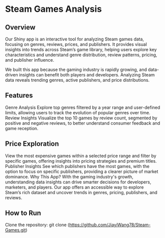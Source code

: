 # Steam Games Analysis
## Overview
Our Shiny app is an interactive tool for analyzing Steam games data, focusing on genres, reviews, prices, and publishers. It provides visual insights into trends across Steam’s game library, helping users explore key characteristics and understand genre distribution, review patterns, pricing, and publisher influence.

We built this app because the gaming industry is rapidly growing, and data-driven insights can benefit both players and developers. Analyzing Steam data reveals trending genres, active publishers, and price distributions.

## Features
Genre Analysis
Explore top genres filtered by a year range and user-defined limits, allowing users to track the evolution of popular genres over time.
Review Insights
Visualize the top 10 games by review count, segmented by positive and negative reviews, to better understand consumer feedback and game reception.
## Price Exploration
View the most expensive games within a selected price range and filter by specific games, offering insights into pricing strategies and premium titles.
Publisher Insights
See which publishers have the most games, with the option to focus on specific publishers, providing a clearer picture of market dominance.
Why This App?
With the gaming industry's growth, understanding data insights can drive smarter decisions for developers, marketers, and players. Our app offers an accessible way to explore Steam’s rich dataset and uncover trends in genres, pricing, publishers, and reviews.

## How to Run
Clone the repository:
git clone (https://github.com/JiayiWang78/Steam-Games.git)
